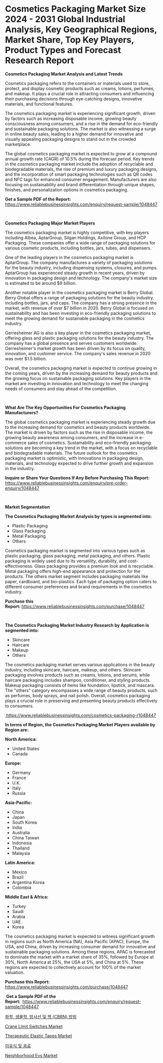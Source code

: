 <p><h1>Cosmetics Packaging Market Size 2024 - 2031 Global Industrial Analysis, Key Geographical Regions, Market Share, Top Key Players, Product Types and Forecast Research Report</h1></p><p><strong>Cosmetics Packaging Market Analysis and Latest Trends</strong></p>
<p><p>Cosmetics packaging refers to the containers or materials used to store, protect, and display cosmetic products such as creams, lotions, perfumes, and makeup. It plays a crucial role in attracting consumers and influencing their purchasing decisions through eye-catching designs, innovative materials, and functional features.</p><p>The cosmetics packaging market is experiencing significant growth, driven by factors such as increasing disposable income, growing beauty consciousness among consumers, and a rise in the demand for eco-friendly and sustainable packaging solutions. The market is also witnessing a surge in online beauty sales, leading to a higher demand for innovative and visually appealing packaging designs to stand out in the crowded marketplace.</p><p>The global cosmetics packaging market is expected to grow at a compound annual growth rate (CAGR) of 10.5% during the forecast period. Key trends in the cosmetics packaging market include the adoption of recyclable and biodegradable materials, the rise of premium and luxury packaging designs, and the incorporation of smart packaging technologies such as QR codes and NFC tags for enhanced consumer engagement. Manufacturers are also focusing on sustainability and brand differentiation through unique shapes, finishes, and personalization options in cosmetics packaging.</p></p>
<p><strong>Get a Sample PDF of the Report:&nbsp;</strong> <a href="https://www.reliablebusinessinsights.com/enquiry/request-sample/1048447">https://www.reliablebusinessinsights.com/enquiry/request-sample/1048447</a></p>
<p>&nbsp;</p>
<p><strong>Cosmetics Packaging Major Market Players</strong></p>
<p><p>The cosmetics packaging market is highly competitive, with key players including Albea, AptarGroup, Silgan Holdings, Axilone Group, and HCP Packaging. These companies offer a wide range of packaging solutions for various cosmetic products, including bottles, jars, tubes, and dispensers.</p><p>One of the leading players in the cosmetics packaging market is AptarGroup. The company manufactures a variety of packaging solutions for the beauty industry, including dispensing systems, closures, and pumps. AptarGroup has experienced steady growth in recent years, driven by innovation in packaging design and technology. The company's market size is estimated to be around $9 billion.</p><p>Another notable player in the cosmetics packaging market is Berry Global. Berry Global offers a range of packaging solutions for the beauty industry, including bottles, jars, and caps. The company has a strong presence in the market, with revenue of over $7 billion in 2020. Berry Global is focused on sustainability and has been investing in eco-friendly packaging solutions to meet the growing demand for sustainable packaging in the cosmetics industry.</p><p>Gerresheimer AG is also a key player in the cosmetics packaging market, offering glass and plastic packaging solutions for the beauty industry. The company has a global presence and serves customers worldwide. Gerresheimer's market growth has been driven by its focus on quality, innovation, and customer service. The company's sales revenue in 2020 was over $1.5 billion.</p><p>Overall, the cosmetics packaging market is expected to continue growing in the coming years, driven by the increasing demand for beauty products and the growing focus on sustainable packaging solutions. Key players in the market are investing in innovation and technology to meet the changing needs of consumers and stay ahead of the competition.</p></p>
<p>&nbsp;</p>
<p><strong>What Are The Key Opportunities For Cosmetics Packaging Manufacturers?</strong></p>
<p><p>The global cosmetics packaging market is experiencing steady growth due to the increasing demand for cosmetics and beauty products worldwide. The market is driven by factors such as the rise in disposable income, the growing beauty awareness among consumers, and the increase in e-commerce sales of cosmetics. Sustainability and eco-friendly packaging solutions are becoming a key trend in the market, with a focus on recyclable and biodegradable materials. The future outlook for the cosmetics packaging market is optimistic, with innovations in packaging design, materials, and technology expected to drive further growth and expansion in the industry.</p></p>
<p><strong>Inquire or Share Your Questions If Any Before Purchasing This Report:</strong> <a href="https://www.reliablebusinessinsights.com/enquiry/pre-order-enquiry/1048447">https://www.reliablebusinessinsights.com/enquiry/pre-order-enquiry/1048447</a></p>
<p>&nbsp;</p>
<p><strong>Market Segmentation</strong></p>
<p><strong>The Cosmetics Packaging Market Analysis by types is segmented into:</strong></p>
<p><ul><li>Plastic Packaging</li><li>Glass Packaging</li><li>Metal Packaging</li><li>Others</li></ul></p>
<p><p>Cosmetics packaging market is segmented into various types such as plastic packaging, glass packaging, metal packaging, and others. Plastic packaging is widely used due to its versatility, durability, and cost-effectiveness. Glass packaging provides a premium look and is recyclable. Metal packaging offers high-end appearance and protection for the products. The others market segment includes packaging materials like paper, cardboard, and bio-plastics. Each type of packaging option caters to different consumer preferences and brand requirements in the cosmetics industry.</p></p>
<p><strong>Purchase this Report:&nbsp;</strong><a href="https://www.reliablebusinessinsights.com/purchase/1048447">https://www.reliablebusinessinsights.com/purchase/1048447</a></p>
<p>&nbsp;</p>
<p><strong>The Cosmetics Packaging Market Industry Research by Application is segmented into:</strong></p>
<p><ul><li>Skincare</li><li>Haircare</li><li>Makeup</li><li>Others</li></ul></p>
<p><p>The cosmetics packaging market serves various applications in the beauty industry, including skincare, haircare, makeup, and others. Skincare packaging involves products such as creams, lotions, and serums, while haircare packaging includes shampoo, conditioner, and styling products. Makeup packaging consists of items like foundation, lipstick, and mascara. The "others" category encompasses a wide range of beauty products, such as perfumes, body sprays, and nail polish. Overall, cosmetics packaging plays a crucial role in preserving and presenting beauty products effectively to consumers.</p></p>
<p><a href="https://www.reliablebusinessinsights.com/cosmetics-packaging-r1048447">&nbsp;https://www.reliablebusinessinsights.com/cosmetics-packaging-r1048447</a></p>
<p><strong>In terms of Region, the Cosmetics Packaging Market Players available by Region are:</strong></p>
<p>
    <p> <strong> North America: </strong>
        <ul>
            <li>United States</li>
            <li>Canada</li>
        </ul>
        </p> 
    <p> <strong> Europe: </strong>
        <ul>
            <li>Germany</li>
            <li>France</li>
            <li>U.K.</li>
            <li>Italy</li>
            <li>Russia</li>
        </ul>
        </p> 
    <p> <strong> Asia-Pacific: </strong>
        <ul>
            <li>China</li>
            <li>Japan</li>
            <li>South Korea</li>
            <li>India</li>
            <li>Australia</li>
            <li>China Taiwan</li>
            <li>Indonesia</li>
            <li>Thailand</li>
            <li>Malaysia</li>
        </ul>
        </p> 
    <p> <strong> Latin America: </strong>
        <ul>
            <li>Mexico</li>
            <li>Brazil</li>
            <li>Argentina Korea</li>
            <li>Colombia</li>
        </ul>
        </p> 
    <p> <strong> Middle East & Africa: </strong>
        <ul>
            <li>Turkey</li>
            <li>Saudi</li>
            <li>Arabia</li>
            <li>UAE</li>
            <li>Korea</li>
        </ul>
    </p>
    </p>
<p><p>The cosmetics packaging market is expected to witness significant growth in regions such as North America (NA), Asia Pacific (APAC), Europe, the USA, and China, driven by increasing consumer demand for innovative and sustainable packaging solutions. Among these regions, APAC is forecasted to dominate the market with a market share of 35%, followed by Europe at 30%, North America at 25%, the USA at 5%, and China at 5%. These regions are expected to collectively account for 100% of the market valuation.</p></p>
<p><strong>Purchase this Report: </strong><a href="https://www.reliablebusinessinsights.com/purchase/1048447">https://www.reliablebusinessinsights.com/purchase/1048447</a></p>
<p>&nbsp;<strong>Get a Sample PDF of the Report:&nbsp;&nbsp;</strong><a href="https://www.reliablebusinessinsights.com/enquiry/request-sample/1048447">https://www.reliablebusinessinsights.com/enquiry/request-sample/1048447</a></p>
<p><strong></strong></p>
<p><p><a href="https://github.com/kimvicki3212024/Market-Research-Report-List-2/blob/main/358303983365.md">화학, 생물학, 방사선 및 핵 (CBRN) 방위</a></p><p><a href="https://medium.com/@kaylagreenj1521/crane-limit-switches-market-research-report-market-forecast-and-growth-prospects-with-a-steady-f29a77b1ae3a">Crane Limit Switches Market</a></p><p><a href="https://github.com/abigailsutherland7889/Market-Research-Report-List-1/blob/main/therapeutic-elastic-tapes-market.md">Therapeutic Elastic Tapes Market</a></p><p><a href="https://github.com/khairinauzunul/Market-Research-Report-List-2/blob/main/438339283364.md">이유식 및 음료</a></p><p><a href="https://github.com/michealerrygz/Market-Research-Report-List-1/blob/main/neighborhood-evs-market.md">Neighborhood Evs Market</a></p></p>
